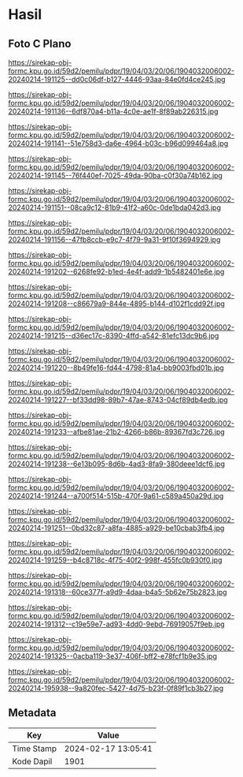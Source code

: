 # Hasil

## Foto C Plano

https://sirekap-obj-formc.kpu.go.id/59d2/pemilu/pdpr/19/04/03/20/06/1904032006002-20240214-191125--dd0c06df-b127-4446-93aa-84e0fd4ce245.jpg

https://sirekap-obj-formc.kpu.go.id/59d2/pemilu/pdpr/19/04/03/20/06/1904032006002-20240214-191136--6df870a4-b11a-4c0e-ae1f-8f89ab226315.jpg

https://sirekap-obj-formc.kpu.go.id/59d2/pemilu/pdpr/19/04/03/20/06/1904032006002-20240214-191141--51e758d3-da6e-4964-b03c-b96d099464a8.jpg

https://sirekap-obj-formc.kpu.go.id/59d2/pemilu/pdpr/19/04/03/20/06/1904032006002-20240214-191145--76f440ef-7025-49da-90ba-c0f30a74b162.jpg

https://sirekap-obj-formc.kpu.go.id/59d2/pemilu/pdpr/19/04/03/20/06/1904032006002-20240214-191151--08ca9c12-81b9-41f2-a60c-0de1bda042d3.jpg

https://sirekap-obj-formc.kpu.go.id/59d2/pemilu/pdpr/19/04/03/20/06/1904032006002-20240214-191156--47fb8ccb-e9c7-4f79-9a31-9f10f3694929.jpg

https://sirekap-obj-formc.kpu.go.id/59d2/pemilu/pdpr/19/04/03/20/06/1904032006002-20240214-191202--6268fe92-b1ed-4e4f-add9-1b5482401e6e.jpg

https://sirekap-obj-formc.kpu.go.id/59d2/pemilu/pdpr/19/04/03/20/06/1904032006002-20240214-191208--c86679a9-844e-4895-b144-d102f1cdd92f.jpg

https://sirekap-obj-formc.kpu.go.id/59d2/pemilu/pdpr/19/04/03/20/06/1904032006002-20240214-191215--d36ec17c-8390-4ffd-a542-81efc13dc9b6.jpg

https://sirekap-obj-formc.kpu.go.id/59d2/pemilu/pdpr/19/04/03/20/06/1904032006002-20240214-191220--8b49fe16-fd44-4798-81a4-bb9003fbd01b.jpg

https://sirekap-obj-formc.kpu.go.id/59d2/pemilu/pdpr/19/04/03/20/06/1904032006002-20240214-191227--bf33dd98-89b7-47ae-8743-04cf89db4edb.jpg

https://sirekap-obj-formc.kpu.go.id/59d2/pemilu/pdpr/19/04/03/20/06/1904032006002-20240214-191233--afbe81ae-21b2-4266-b86b-89367fd3c726.jpg

https://sirekap-obj-formc.kpu.go.id/59d2/pemilu/pdpr/19/04/03/20/06/1904032006002-20240214-191238--6e13b095-8d6b-4ad3-8fa9-380deee1dcf6.jpg

https://sirekap-obj-formc.kpu.go.id/59d2/pemilu/pdpr/19/04/03/20/06/1904032006002-20240214-191244--a700f514-515b-470f-9a61-c589a450a29d.jpg

https://sirekap-obj-formc.kpu.go.id/59d2/pemilu/pdpr/19/04/03/20/06/1904032006002-20240214-191251--0bd32c87-a8fa-4885-a929-be10cbab3fb4.jpg

https://sirekap-obj-formc.kpu.go.id/59d2/pemilu/pdpr/19/04/03/20/06/1904032006002-20240214-191259--b4c8718c-4f75-40f2-998f-455fc0b930f0.jpg

https://sirekap-obj-formc.kpu.go.id/59d2/pemilu/pdpr/19/04/03/20/06/1904032006002-20240214-191318--60ce377f-a9d9-4daa-b4a5-5b62e75b2823.jpg

https://sirekap-obj-formc.kpu.go.id/59d2/pemilu/pdpr/19/04/03/20/06/1904032006002-20240214-191312--c19e59e7-ad93-4dd0-9ebd-76919057f9eb.jpg

https://sirekap-obj-formc.kpu.go.id/59d2/pemilu/pdpr/19/04/03/20/06/1904032006002-20240214-191325--0acba119-3e37-406f-bff2-e78fcf1b9e35.jpg

https://sirekap-obj-formc.kpu.go.id/59d2/pemilu/pdpr/19/04/03/20/06/1904032006002-20240214-195938--9a820fec-5427-4d75-b23f-0f89f1cb3b27.jpg


## Metadata

| Key        | Value               |
| ---------- | ------------------- |
| Time Stamp | 2024-02-17 13:05:41 |
| Kode Dapil | 1901                |




